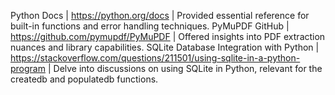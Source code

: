 Python Docs | https://python.org/docs | Provided essential reference for built-in functions and error handling techniques.
PyMuPDF GitHub | https://github.com/pymupdf/PyMuPDF | Offered insights into PDF extraction nuances and library capabilities.
SQLite Database Integration with Python | https://stackoverflow.com/questions/211501/using-sqlite-in-a-python-program | Delve into discussions on using SQLite in Python, relevant for the createdb and populatedb functions.